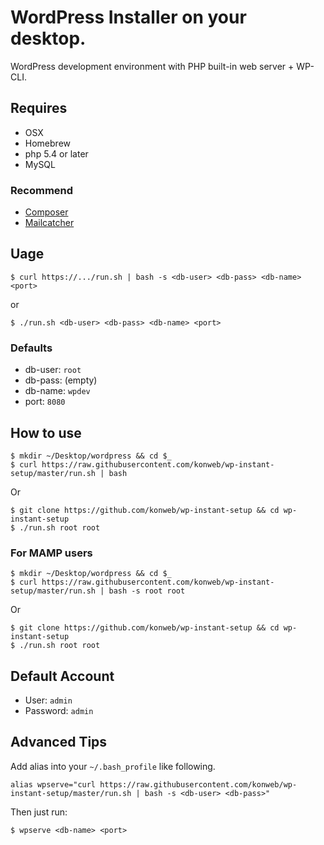 # WordPress Installer on your desktop.

WordPress development environment with PHP built-in web server + WP-CLI.

## Requires

* OSX
* Homebrew
* php 5.4 or later
* MySQL

### Recommend

* [Composer](https://getcomposer.org/)
* [Mailcatcher](http://mailcatcher.me/)

## Uage

```
$ curl https://.../run.sh | bash -s <db-user> <db-pass> <db-name> <port>
```

or

```
$ ./run.sh <db-user> <db-pass> <db-name> <port>
```

### Defaults

* db-user: `root`
* db-pass: (empty)
* db-name: `wpdev`
* port: `8080`

## How to use

```
$ mkdir ~/Desktop/wordpress && cd $_
$ curl https://raw.githubusercontent.com/konweb/wp-instant-setup/master/run.sh | bash
```

Or

```
$ git clone https://github.com/konweb/wp-instant-setup && cd wp-instant-setup
$ ./run.sh root root
```

### For MAMP users

```
$ mkdir ~/Desktop/wordpress && cd $_
$ curl https://raw.githubusercontent.com/konweb/wp-instant-setup/master/run.sh | bash -s root root
```

Or

```
$ git clone https://github.com/konweb/wp-instant-setup && cd wp-instant-setup
$ ./run.sh root root
```

## Default Account

* User: `admin`
* Password: `admin`

## Advanced Tips

Add alias into your `~/.bash_profile` like following.

```
alias wpserve="curl https://raw.githubusercontent.com/konweb/wp-instant-setup/master/run.sh | bash -s <db-user> <db-pass>"
```

Then just run:

```
$ wpserve <db-name> <port>
```
